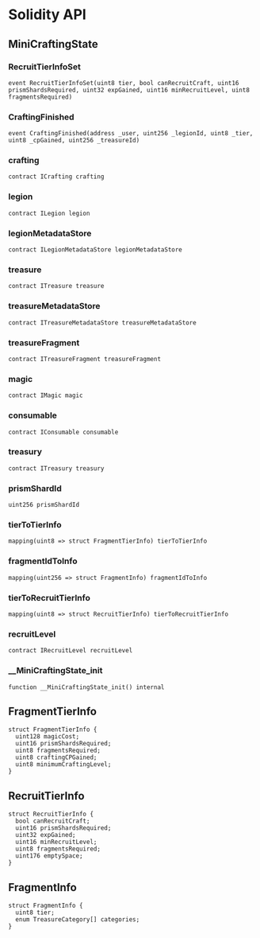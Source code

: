 # Solidity API

## MiniCraftingState

### RecruitTierInfoSet

```solidity
event RecruitTierInfoSet(uint8 tier, bool canRecruitCraft, uint16 prismShardsRequired, uint32 expGained, uint16 minRecruitLevel, uint8 fragmentsRequired)
```

### CraftingFinished

```solidity
event CraftingFinished(address _user, uint256 _legionId, uint8 _tier, uint8 _cpGained, uint256 _treasureId)
```

### crafting

```solidity
contract ICrafting crafting
```

### legion

```solidity
contract ILegion legion
```

### legionMetadataStore

```solidity
contract ILegionMetadataStore legionMetadataStore
```

### treasure

```solidity
contract ITreasure treasure
```

### treasureMetadataStore

```solidity
contract ITreasureMetadataStore treasureMetadataStore
```

### treasureFragment

```solidity
contract ITreasureFragment treasureFragment
```

### magic

```solidity
contract IMagic magic
```

### consumable

```solidity
contract IConsumable consumable
```

### treasury

```solidity
contract ITreasury treasury
```

### prismShardId

```solidity
uint256 prismShardId
```

### tierToTierInfo

```solidity
mapping(uint8 => struct FragmentTierInfo) tierToTierInfo
```

### fragmentIdToInfo

```solidity
mapping(uint256 => struct FragmentInfo) fragmentIdToInfo
```

### tierToRecruitTierInfo

```solidity
mapping(uint8 => struct RecruitTierInfo) tierToRecruitTierInfo
```

### recruitLevel

```solidity
contract IRecruitLevel recruitLevel
```

### __MiniCraftingState_init

```solidity
function __MiniCraftingState_init() internal
```

## FragmentTierInfo

```solidity
struct FragmentTierInfo {
  uint128 magicCost;
  uint16 prismShardsRequired;
  uint8 fragmentsRequired;
  uint8 craftingCPGained;
  uint8 minimumCraftingLevel;
}
```

## RecruitTierInfo

```solidity
struct RecruitTierInfo {
  bool canRecruitCraft;
  uint16 prismShardsRequired;
  uint32 expGained;
  uint16 minRecruitLevel;
  uint8 fragmentsRequired;
  uint176 emptySpace;
}
```

## FragmentInfo

```solidity
struct FragmentInfo {
  uint8 tier;
  enum TreasureCategory[] categories;
}
```

